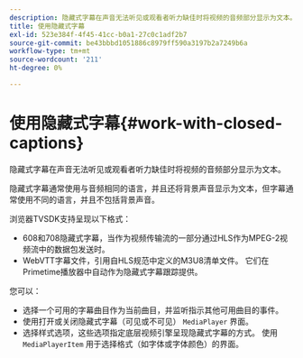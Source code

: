 ```yaml
---
description: 隐藏式字幕在声音无法听见或观看者听力缺佳时将视频的音频部分显示为文本。
title: 使用隐藏式字幕
exl-id: 523e384f-4f45-41cc-b0a1-27c0c1adf2b7
source-git-commit: be43bbbd1051886c8979ff590a3197b2a7249b6a
workflow-type: tm+mt
source-wordcount: '211'
ht-degree: 0%

---
```


# 使用隐藏式字幕{#work-with-closed-captions}

隐藏式字幕在声音无法听见或观看者听力缺佳时将视频的音频部分显示为文本。

隐藏式字幕通常使用与音频相同的语言，并且还将背景声音显示为文本，但字幕通常使用不同的语言，并且不包括背景声音。

浏览器TVSDK支持呈现以下格式：

* 608和708隐藏式字幕，当作为视频传输流的一部分通过HLS作为MPEG-2视频流中的数据包发送时。
* WebVTT字幕文件，引用自HLS规范中定义的M3U8清单文件。 它们在Primetime播放器中自动作为隐藏式字幕跟踪提供。

您可以：

* 选择一个可用的字幕曲目作为当前曲目，并监听指示其他可用曲目的事件。
* 使用打开或关闭隐藏式字幕（可见或不可见） `MediaPlayer` 界面。
* 选择样式选项，这些选项指定底层视频引擎呈现隐藏式字幕的方式。 使用 `MediaPlayerItem` 用于选择格式（如字体或字体颜色）的界面。
